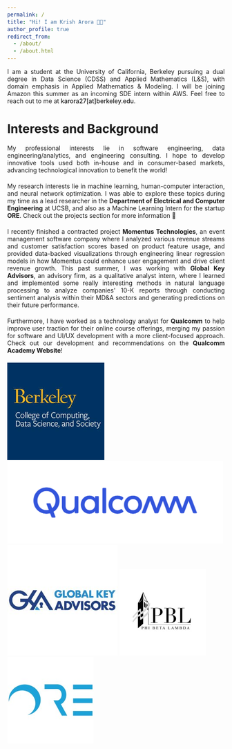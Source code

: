 ```yaml
---
permalink: /
title: "Hi! I am Krish Arora 👋🏼"
author_profile: true
redirect_from: 
  - /about/
  - /about.html
---
```

<div style="text-align: justify; margin-bottom: 20px;">
I am a student at the University of California, Berkeley pursuing a dual degree in Data Science (CDSS) and Applied Mathematics (L&S), with domain emphasis in Applied Mathematics & Modeling. I will be joining Amazon this summer as an incoming SDE intern within AWS. Feel free to reach out to me at 
<a href="mailto:karora27@berkeley.edu" style="text-decoration: none; color: inherit; font-weight: 550;">karora27[at]berkeley.edu</a>.
</div>

Interests and Background
======

<div style="text-align: justify; margin-bottom: 20px;">
    My professional interests lie in software engineering, data engineering/analytics, and engineering consulting. I hope to develop innovative tools used both in-house and in consumer-based markets, advancing technological innovation to benefit the world!
</div>


<div style="text-align: justify; margin-bottom: 20px;">
    My research interests lie in machine learning, human-computer interaction, and neural network optimization. I was able to explore these topics during my time as a lead researcher in the <a href="https://www.ece.ucsb.edu/" style="text-decoration: none; color: inherit; font-weight: bold;">Department of Electrical and Computer Engineering</a> at UCSB, and also as a Machine Learning Intern for the startup <a href="https://www.ore.green/" style="text-decoration: none; color: inherit; font-weight: bold;">ORE</a>. Check out the projects section for more information 👀
</div>


<div style="text-align: justify; margin-bottom: 20px;">
    I recently finished a contracted project <a href="https://gomomentus.com/" style="text-decoration: none; color: inherit; font-weight: bold;">Momentus Technologies</a>, an event management software company where I analyzed various revenue streams and customer satisfaction scores based on product feature usage, and provided data-backed visualizations through engineering linear regression models in how Momentus could enhance user engagement and drive client revenue growth. This past summer, I was working with <a href="https://gkadvisors.com/" style="text-decoration: none; color: inherit; font-weight: bold;">Global Key Advisors</a>, an advisory firm, as a qualitative analyst intern, where I learned and implemented some really interesting methods in natural language processing to analyze companies' 10-K reports through conducting sentiment analysis within their MD&A sectors and generating predictions on their future performance. 
</div>


<div style="text-align: justify; margin-bottom: 20px;">
Furthermore, I have worked as a technology analyst for <a href="https://qualcomm.com/" style="text-decoration: none; color: inherit; font-weight: bold;">Qualcomm</a> to help improve user traction for their online course offerings, merging my passion for software and UI/UX development with a more client-focused approach. Check out our development and recommendations on the <a href="https://academy.qualcomm.com/" style="text-decoration: none; color: inherit; font-weight: bold;">Qualcomm Academy Website</a>!
</div>


![CDSS](<../files/berk cdss.png>)
<img src="../files/qualcomm.png" alt="Qualcomm" style="width: 500px;"/>
![GKA](../files/gka_no_border.png)
![PBL](<../files/pbl cal.png>)
![ORE](../files/ore.png)

